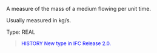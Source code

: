 ﻿A measure of the mass of a medium flowing per unit time.

Usually measured in kg/s.

Type: REAL

> <font size="-1" color="#0000FF">HISTORY New type in IFC Release 2.0.
</font>
